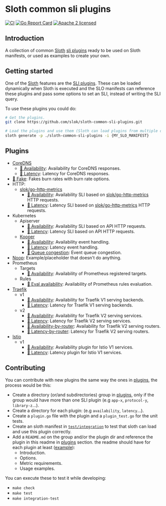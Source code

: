 # Sloth common sli plugins

[![CI](https://github.com/slok/sloth-common-sli-plugins/actions/workflows/ci.yaml/badge.svg?branch=main)](https://github.com/slok/sloth-common-sli-plugins/actions/workflows/ci.yaml)
[![Go Report Card](https://goreportcard.com/badge/github.com/slok/sloth-common-sli-plugins)](https://goreportcard.com/report/github.com/slok/sloth-common-sli-plugins)
[![Apache 2 licensed](https://img.shields.io/badge/license-Apache2-blue.svg)](https://raw.githubusercontent.com/slok/sloth-common-sli-plugins/master/LICENSE)

## Introduction

A collection of common [Sloth][sloth] [sli plugins][sli-plugins] ready to be used on Sloth manifests, or used as examples to create your own.

## Getting started

One of the [Sloth] features are the [SLI plugins][sli-plugins]. These can be loaded dynamically when Sloth is executed and the SLO manifests can reference these plugins and pass some options to set an SLI, instead of writing the SLI query.

To use these plugins you could do:

```bash
# Get the plugins.
git clone https://github.com/slok/sloth-common-sli-plugins.git

# Load the plugins and use them (Sloth can load plugins from multiple dirs).
sloth generate -p ./sloth-common-sli-plugins -i {MY_SLO_MANIFEST}
```

## Plugins

- [CoreDNS]
  - [🔌 Availability](./plugins/coredns/availability): Availability for CoreDNS responses.
  - [🔌 Latency](./plugins/coredns/latency): Latency for CoreDNS responses.
- [🔌 Fake](./plugins/fake): Fakes burn rates with burn rate options.
- HTTP:
  - [slok/go-http-metrics]
    - [🔌 Availability](./plugins/slok-go-http-metrics/availability): Availability SLI based on [slok/go-http-metrics] HTTP requests.
    - [🔌 Latency](./plugins/slok-go-http-metrics/latency): Latency SLI based on [slok/go-http-metrics] HTTP requests.
- Kubernetes
  - Apiserver
    - [🔌 Availability](./plugins/kubernetes/apiserver/availability): Availability SLI based on API HTTP requests.
    - [🔌 Latency](./plugins/kubernetes/apiserver/latency): Latency SLI based on API HTTP requests.
  - [Kooper]
    - [🔌 Availability](./plugins/kubernetes/kooper/availability): Availability event handling.
    - [🔌 Latency](./plugins/kubernetes/kooper/latency): Latency event handling.
    - [🔌 Queue congestion](./plugins/kubernetes/kooper/queuecongestion): Event queue congestion.
- [Noop](./plugins/noop): Example/placeholder that doesn't do anything.
- Prometheus
  - Targets
    - [🔌 Availability](./plugins/prometheus/targets/availability): Availability of Prometheus registered targets.
  - Rules
    - [🔌 Eval availability](./plugins/prometheus/rules/evalavailability): Availability of Prometheus rules evaluation.
- [Traefik]
  - v1
    - [🔌 Availability](./plugins/traefik/v1/availability): Availability for Traefik V1 serving backends.
    - [🔌 Latency](./plugins/traefik/v1/latency): Latency for Traefik V1 serving backends.
  - v2
    - [🔌 Availability](./plugins/traefik/v2/availability): Availability for Traefik V2 serving services.
    - [🔌 Latency](./plugins/traefik/v2/latency): Latency for Traefik V2 serving services.
    - [🔌 Availability-by-router](./plugins/traefik/v2/availability-by-router): Availability for Traefik V2 serving routers.
    - [🔌 Latency-by-router](./plugins/traefik/v2/latency-by-router): Latency for Traefik V2 serving routers.
- [Istio]
  - v1
    - [🔌 Availability](./plugins/istio/v1/availability): Availability plugin for Istio V1 services.
    - [🔌 Latency](./plugins/istio/v1/latency): Latency plugin for Istio V1 services.

## Contributing

You can contribute with new plugins the same way the ones in [plugins](./plugins), the process would be this:

- Create a directory (or/and subdirectories) group in [plugins](./plugins), only if the group would have more than one SLI plugin (e.g `app-x`, `protocol-y`, `library-z`...).
- Create a directory for each plugin: (e.g `availability`, `latency`...).
- Create a `plugin.go` file with the plugin and a `plugin_test.go` for the unit tests.
- Create an sloth manifest in [`test/integration`](./test/integration) to test that sloth can load and use this plugin correctly.
- Add a `README.md` on the group and/or the plugin dir and reference the plugin in this readme in [plugins](#plugins) section. the readme should have for each plugin at least ([example](./plugins/noop/README.md)):
  - Introduction.
  - Options.
  - Metric requirements.
  - Usage examples.

You can execute these to test it while developing:

- `make check`
- `make test`
- `make integration-test`

[sloth]: https://github.com/slok/sloth
[sli-plugins]: https://github.com/slok/sloth#sli-plugins
[slok/go-http-metrics]: https://github.com/slok/go-http-metrics
[kooper]: https://github.com/spotahome/kooper
[coredns]: https://coredns.io
[traefik]: https://traefik.io
[istio]: https://istio.io

